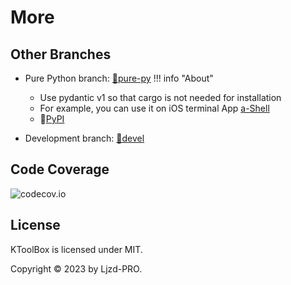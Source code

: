 # More

## Other Branches

- Pure Python branch: [🔗pure-py](https://github.com/Ljzd-PRO/KToolBox/tree/pure-py)
!!! info "About"
    - Use pydantic v1 so that cargo is not needed for installation
    - For example, you can use it on iOS terminal App [a-Shell](https://github.com/holzschu/a-shell)
    - 🔗[PyPI](https://pypi.org/project/ktoolbox-pure-py/)

- Development branch: [🔗devel](https://github.com/Ljzd-PRO/KToolBox/tree/devel)

## Code Coverage

![codecov.io](https://codecov.io/gh/Ljzd-PRO/KToolBox/graphs/sunburst.svg?token=5XK9CYQHQN)

## License

KToolBox is licensed under MIT.

Copyright © 2023 by Ljzd-PRO.
